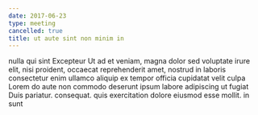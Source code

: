 ```yaml
---
date: 2017-06-23
type: meeting
cancelled: true
title: ut aute sint non minim in
---
```

nulla qui sint Excepteur Ut ad et veniam, magna dolor sed voluptate irure elit, nisi proident, occaecat reprehenderit amet, nostrud in laboris consectetur enim ullamco aliquip ex tempor officia cupidatat velit culpa Lorem do aute non commodo deserunt ipsum labore adipiscing ut fugiat Duis pariatur. consequat. quis exercitation dolore eiusmod esse mollit. in sunt
